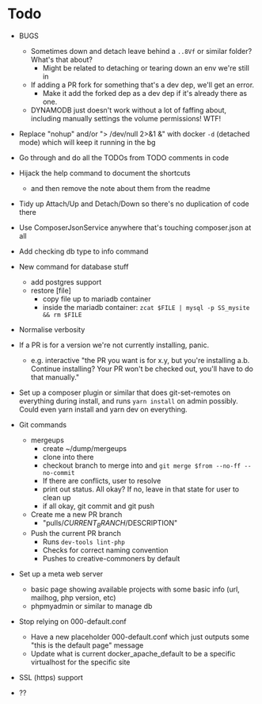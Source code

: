 # Todo

- BUGS
  - Sometimes down and detach leave behind a `..8Vf` or similar folder? What's that about?
    - Might be related to detaching or tearing down an env we're still in
  - If adding a PR fork for something that's a dev dep, we'll get an error.
    - Make it add the forked dep as a dev dep if it's already there as one.
  - DYNAMODB just doesn't work without a lot of faffing about, including manually settings the volume permissions! WTF!

- Replace "nohup" and/or "> /dev/null 2>&1 &" with docker `-d` (detached mode) which will keep it running in the bg
- Go through and do all the TODOs from TODO comments in code
- Hijack the help command to document the shortcuts
  - and then remove the note about them from the readme
- Tidy up Attach/Up and Detach/Down so there's no duplication of code there
- Use ComposerJsonService anywhere that's touching composer.json at all
- Add checking db type to info command
- New command for database stuff
  - add postgres support
  - restore [file]
    - copy file up to mariadb container
    - inside the mariadb container: `zcat $FILE | mysql -p SS_mysite && rm $FILE`
- Normalise verbosity
- If a PR is for a version we're not currently installing, panic.
  - e.g. interactive "the PR you want is for x.y, but you're installing a.b. Continue installing? Your PR won't be checked out, you'll have to do that manually."
- Set up a composer plugin or similar that does git-set-remotes on everything during install, and runs `yarn install` on admin possibly. Could even yarn install and yarn dev on everything.
- Git commands
  - mergeups
    - create ~/dump/mergeups
    - clone into there
    - checkout branch to merge into and `git merge $from --no-ff --no-commit`
    - If there are conflicts, user to resolve
    - print out status. All okay? If no, leave in that state for user to clean up
    - if all okay, git commit and git push
  - Create me a new PR branch
    - "pulls/$CURRENT_BRANCH/$DESCRIPTION"
  - Push the current PR branch
    - Runs `dev-tools lint-php`
    - Checks for correct naming convention
    - Pushes to creative-commoners by default
- Set up a meta web server
  - basic page showing available projects with some basic info (url, mailhog, php version, etc)
  - phpmyadmin or similar to manage db
- Stop relying on 000-default.conf
  - Have a new placeholder 000-default.conf which just outputs some "this is the default page" message
  - Update what is current docker_apache_default to be a specific virtualhost for the specific site
- SSL (https) support
- ??
